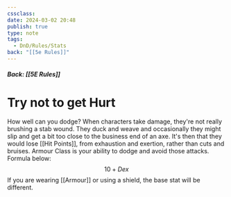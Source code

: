 ```yaml
---
cssclass: 
date: 2024-03-02 20:48
publish: true
type: note
tags:
  - DnD/Rules/Stats
back: "[[5e Rules]]"
---
```

##### Back: [[5E Rules]]

# Try not to get Hurt
How well can you dodge? When characters take damage, they're not really brushing a stab wound. They duck and weave and occasionally they might slip and get a bit too close to the business end of an axe. It's then that they would lose [[Hit Points]], from exhaustion and exertion, rather than cuts and bruises.
Armour Class is your ability to dodge and avoid those attacks. Formula below:
$$10+Dex$$
If you are wearing [[Armour]] or using a shield, the base stat will be different.